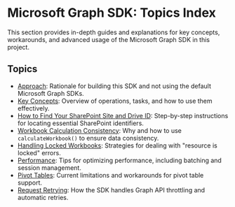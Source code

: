 # Microsoft Graph SDK: Topics Index

This section provides in-depth guides and explanations for key concepts, workarounds, and advanced usage of the Microsoft Graph SDK in this project.

## Topics

- [Approach](./approach.md): Rationale for building this SDK and not using the default Microsoft Graph SDKs.
- [Key Concepts](./concepts.md): Overview of operations, tasks, and how to use them effectively.
- [How to Find Your SharePoint Site and Drive ID](./findingSiteDriveId.md): Step-by-step instructions for locating essential SharePoint identifiers.
- [Workbook Calculation Consistency](./calculateWorkbook.md): Why and how to use `calculateWorkbook()` to ensure data consistency.
- [Handling Locked Workbooks](./lockedWorkbook.md): Strategies for dealing with "resource is locked" errors.
- [Performance](./performance.md): Tips for optimizing performance, including batching and session management.
- [Pivot Tables](./pivotTables.md): Current limitations and workarounds for pivot table support.
- [Request Retrying](./requestRetrying.md): How the SDK handles Graph API throttling and automatic retries.
